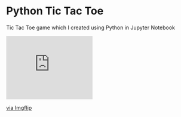 # Python Tic Tac Toe
 Tic Tac Toe game which I created using Python in Jupyter Notebook

<div style="width:231px;max-width:100%;"><div style="height:0;padding-bottom:73.59%;position:relative;"><iframe width="231" height="170" style="position:absolute;top:0;left:0;width:100%;height:100%;" frameBorder="0" src="https://imgflip.com/embed/3uvvkz"></iframe></div><p><a href="https://imgflip.com/gif/3uvvkz">via Imgflip</a></p></div>
